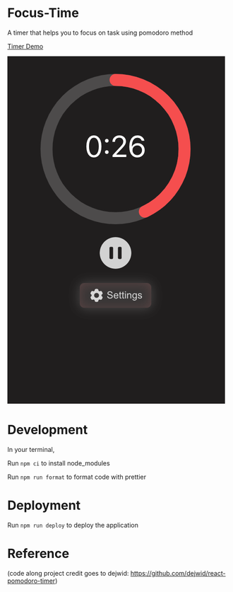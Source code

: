 # Focus-Time

A timer that helps you to focus on task using pomodoro method

[Timer Demo](https://gitterence.github.io/focus-time/)

![Screenshot](/src/media/images/timer_screenshot.png)

# Development

In your terminal,

Run `npm ci` to install node_modules

Run `npm run format` to format code with prettier

# Deployment

Run `npm run deploy` to deploy the application

# Reference

(code along project credit goes to dejwid: https://github.com/dejwid/react-pomodoro-timer)
